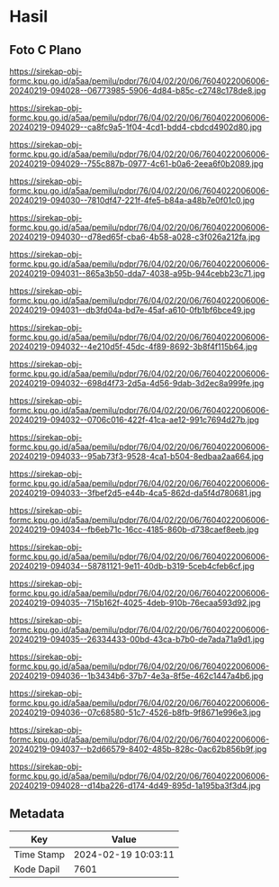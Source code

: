 # Hasil

## Foto C Plano

https://sirekap-obj-formc.kpu.go.id/a5aa/pemilu/pdpr/76/04/02/20/06/7604022006006-20240219-094028--06773985-5906-4d84-b85c-c2748c178de8.jpg

https://sirekap-obj-formc.kpu.go.id/a5aa/pemilu/pdpr/76/04/02/20/06/7604022006006-20240219-094029--ca8fc9a5-1f04-4cd1-bdd4-cbdcd4902d80.jpg

https://sirekap-obj-formc.kpu.go.id/a5aa/pemilu/pdpr/76/04/02/20/06/7604022006006-20240219-094029--755c887b-0977-4c61-b0a6-2eea6f0b2089.jpg

https://sirekap-obj-formc.kpu.go.id/a5aa/pemilu/pdpr/76/04/02/20/06/7604022006006-20240219-094030--7810df47-221f-4fe5-b84a-a48b7e0f01c0.jpg

https://sirekap-obj-formc.kpu.go.id/a5aa/pemilu/pdpr/76/04/02/20/06/7604022006006-20240219-094030--d78ed65f-cba6-4b58-a028-c3f026a212fa.jpg

https://sirekap-obj-formc.kpu.go.id/a5aa/pemilu/pdpr/76/04/02/20/06/7604022006006-20240219-094031--865a3b50-dda7-4038-a95b-944cebb23c71.jpg

https://sirekap-obj-formc.kpu.go.id/a5aa/pemilu/pdpr/76/04/02/20/06/7604022006006-20240219-094031--db3fd04a-bd7e-45af-a610-0fb1bf6bce49.jpg

https://sirekap-obj-formc.kpu.go.id/a5aa/pemilu/pdpr/76/04/02/20/06/7604022006006-20240219-094032--4e210d5f-45dc-4f89-8692-3b8f4f115b64.jpg

https://sirekap-obj-formc.kpu.go.id/a5aa/pemilu/pdpr/76/04/02/20/06/7604022006006-20240219-094032--698d4f73-2d5a-4d56-9dab-3d2ec8a999fe.jpg

https://sirekap-obj-formc.kpu.go.id/a5aa/pemilu/pdpr/76/04/02/20/06/7604022006006-20240219-094032--0706c016-422f-41ca-ae12-991c7694d27b.jpg

https://sirekap-obj-formc.kpu.go.id/a5aa/pemilu/pdpr/76/04/02/20/06/7604022006006-20240219-094033--95ab73f3-9528-4ca1-b504-8edbaa2aa664.jpg

https://sirekap-obj-formc.kpu.go.id/a5aa/pemilu/pdpr/76/04/02/20/06/7604022006006-20240219-094033--3fbef2d5-e44b-4ca5-862d-da5f4d780681.jpg

https://sirekap-obj-formc.kpu.go.id/a5aa/pemilu/pdpr/76/04/02/20/06/7604022006006-20240219-094034--fb6eb71c-16cc-4185-860b-d738caef8eeb.jpg

https://sirekap-obj-formc.kpu.go.id/a5aa/pemilu/pdpr/76/04/02/20/06/7604022006006-20240219-094034--58781121-9e11-40db-b319-5ceb4cfeb6cf.jpg

https://sirekap-obj-formc.kpu.go.id/a5aa/pemilu/pdpr/76/04/02/20/06/7604022006006-20240219-094035--715b162f-4025-4deb-910b-76ecaa593d92.jpg

https://sirekap-obj-formc.kpu.go.id/a5aa/pemilu/pdpr/76/04/02/20/06/7604022006006-20240219-094035--26334433-00bd-43ca-b7b0-de7ada71a9d1.jpg

https://sirekap-obj-formc.kpu.go.id/a5aa/pemilu/pdpr/76/04/02/20/06/7604022006006-20240219-094036--1b3434b6-37b7-4e3a-8f5e-462c1447a4b6.jpg

https://sirekap-obj-formc.kpu.go.id/a5aa/pemilu/pdpr/76/04/02/20/06/7604022006006-20240219-094036--07c68580-51c7-4526-b8fb-9f8671e996e3.jpg

https://sirekap-obj-formc.kpu.go.id/a5aa/pemilu/pdpr/76/04/02/20/06/7604022006006-20240219-094037--b2d66579-8402-485b-828c-0ac62b856b9f.jpg

https://sirekap-obj-formc.kpu.go.id/a5aa/pemilu/pdpr/76/04/02/20/06/7604022006006-20240219-094028--d14ba226-d174-4d49-895d-1a195ba3f3d4.jpg


## Metadata

| Key        | Value               |
| ---------- | ------------------- |
| Time Stamp | 2024-02-19 10:03:11 |
| Kode Dapil | 7601                |



